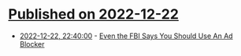 # [Published on 2022-12-22](index.md)

* [2022-12-22, 22:40:00](https://yro.slashdot.org/story/22/12/22/2214206/even-the-fbi-says-you-should-use-an-ad-blocker?utm_source=rss1.0mainlinkanon&utm_medium=feed) - [Even the FBI Says You Should Use An Ad Blocker](https://yro.slashdot.org/story/22/12/22/2214206/even-the-fbi-says-you-should-use-an-ad-blocker?utm_source=rss1.0mainlinkanon&utm_medium=feed)
